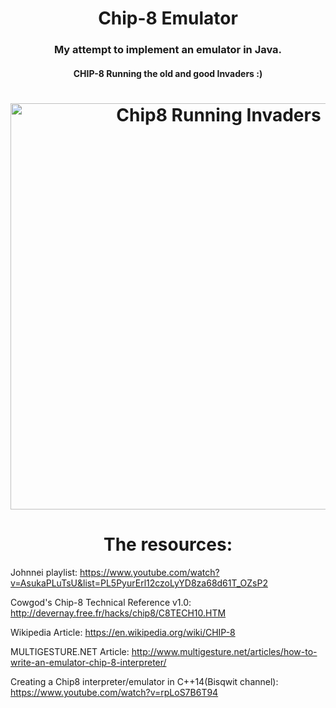 <h1 align = "center">Chip-8 Emulator</h1>
<h3 align = "center">My attempt to implement an emulator in Java.</h3>
<h4 align = "center">CHIP-8 Running the old and good Invaders :)</h4> 

<h1 align="center"><img title="Chip8 Running Invaders" src="https://i.imgur.com/gHGcTHH.png" width="650px"></h1>
<h1 align="center">The resources:</h1>

Johnnei playlist:
https://www.youtube.com/watch?v=AsukaPLuTsU&list=PL5PyurErl12czoLyYD8za68d61T_OZsP2

Cowgod's Chip-8 Technical Reference v1.0: 
http://devernay.free.fr/hacks/chip8/C8TECH10.HTM

Wikipedia Article:
https://en.wikipedia.org/wiki/CHIP-8

MULTIGESTURE.NET Article:
http://www.multigesture.net/articles/how-to-write-an-emulator-chip-8-interpreter/

Creating a Chip8 interpreter/emulator in C++14(Bisqwit channel): 
https://www.youtube.com/watch?v=rpLoS7B6T94
